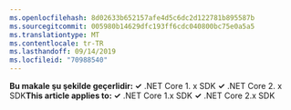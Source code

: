 ```yaml
---
ms.openlocfilehash: 8d02633b652157afe4d5c6dc2d122781b895587b
ms.sourcegitcommit: 005980b14629dfc193ff6cdc040800bc75e0a5a5
ms.translationtype: MT
ms.contentlocale: tr-TR
ms.lasthandoff: 09/14/2019
ms.locfileid: "70988540"
---
```

<span data-ttu-id="d7b79-101">**Bu makale şu şekilde geçerlidir: ✓** .NET Core 1. x SDK **✓** .NET Core 2. x SDK</span><span class="sxs-lookup"><span data-stu-id="d7b79-101">**This article applies to: ✓** .NET Core 1.x SDK **✓** .NET Core 2.x SDK</span></span>
